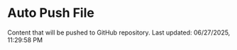 # Auto Push File

Content that will be pushed to GitHub repository.
Last updated: 06/27/2025, 11:29:58 PM
